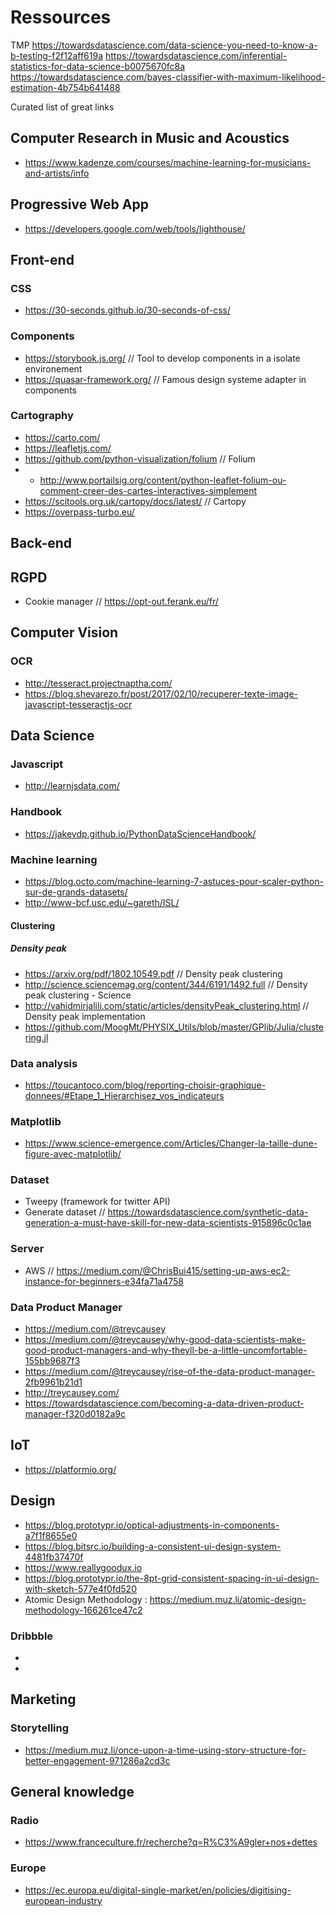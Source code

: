 # Ressources

TMP
https://towardsdatascience.com/data-science-you-need-to-know-a-b-testing-f2f12aff619a
https://towardsdatascience.com/inferential-statistics-for-data-science-b0075670fc8a
https://towardsdatascience.com/bayes-classifier-with-maximum-likelihood-estimation-4b754b641488

Curated list of great links

## Computer Research in Music and Acoustics
- https://www.kadenze.com/courses/machine-learning-for-musicians-and-artists/info

## Progressive Web App
- https://developers.google.com/web/tools/lighthouse/


## Front-end

### CSS

- https://30-seconds.github.io/30-seconds-of-css/

### Components

- https://storybook.js.org/   // Tool to develop components in a isolate environement
- https://quasar-framework.org/ // Famous design systeme adapter in components

### Cartography

- https://carto.com/
- https://leafletjs.com/
- https://github.com/python-visualization/folium // Folium
- - http://www.portailsig.org/content/python-leaflet-folium-ou-comment-creer-des-cartes-interactives-simplement 
- https://scitools.org.uk/cartopy/docs/latest/ // Cartopy
- https://overpass-turbo.eu/ 

## Back-end

## RGPD
- Cookie manager // https://opt-out.ferank.eu/fr/

## Computer Vision

### OCR

- http://tesseract.projectnaptha.com/
- https://blog.shevarezo.fr/post/2017/02/10/recuperer-texte-image-javascript-tesseractjs-ocr

## Data Science

### Javascript
- http://learnjsdata.com/

### Handbook
- https://jakevdp.github.io/PythonDataScienceHandbook/

### Machine learning
- https://blog.octo.com/machine-learning-7-astuces-pour-scaler-python-sur-de-grands-datasets/
- http://www-bcf.usc.edu/~gareth/ISL/ 

#### Clustering
##### Density peak
- https://arxiv.org/pdf/1802.10549.pdf // Density peak clustering 
- http://science.sciencemag.org/content/344/6191/1492.full // Density peak clustering - Science
- http://vahidmirjalili.com/static/articles/densityPeak_clustering.html // Density peak implementation
- https://github.com/MoogMt/PHYSIX_Utils/blob/master/GPlib/Julia/clustering.jl

### Data analysis
- https://toucantoco.com/blog/reporting-choisir-graphique-donnees/#Etape_1_Hierarchisez_vos_indicateurs

### Matplotlib
- https://www.science-emergence.com/Articles/Changer-la-taille-dune-figure-avec-matplotlib/

### Dataset
- Tweepy (framework for twitter API)
- Generate dataset // https://towardsdatascience.com/synthetic-data-generation-a-must-have-skill-for-new-data-scientists-915896c0c1ae

### Server
- AWS // https://medium.com/@ChrisBui415/setting-up-aws-ec2-instance-for-beginners-e34fa71a4758

### Data Product Manager
- https://medium.com/@treycausey
- https://medium.com/@treycausey/why-good-data-scientists-make-good-product-managers-and-why-theyll-be-a-little-uncomfortable-155bb9687f3
- https://medium.com/@treycausey/rise-of-the-data-product-manager-2fb9961b21d1
- http://treycausey.com/
- https://towardsdatascience.com/becoming-a-data-driven-product-manager-f320d0182a9c

## IoT
- https://platformio.org/

## Design

- https://blog.prototypr.io/optical-adjustments-in-components-a7f1f8655e0
- https://blog.bitsrc.io/building-a-consistent-ui-design-system-4481fb37470f
- https://www.reallygoodux.io
- https://blog.prototypr.io/the-8pt-grid-consistent-spacing-in-ui-design-with-sketch-577e4f0fd520
- Atomic Design Methodology : https://medium.muz.li/atomic-design-methodology-166261ce47c2

### Dribbble
- 
- 

## Marketing

### Storytelling
- https://medium.muz.li/once-upon-a-time-using-story-structure-for-better-engagement-971286a2cd3c

## General knowledge

### Radio
- https://www.franceculture.fr/recherche?q=R%C3%A9gler+nos+dettes

### Europe
- https://ec.europa.eu/digital-single-market/en/policies/digitising-european-industry
